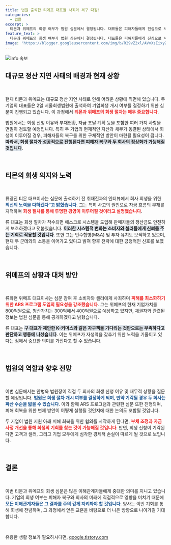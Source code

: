 ```yaml
---
title: 법원 출석한 티메프 대표들 사죄와 복구 다짐!
categories:
  - 법률
excerpt: >
  티몬과 위메프의 회생 여부가 법원 심문에서 결정됩니다. 대표들은 피해자들에게 진심으로 사죄하며, 투명한 회생 절차와 피해 복구를 약속했습니다. M&A 가능성도 염두에 두고 양사는 채권자들과의 문제 해결에 전력할 계획입니다. 이들의 운명을 가를 법원의 결정이 주목받고 있습니다!
feature_text: >
  티몬과 위메프의 회생 여부가 법원 심문에서 결정됩니다. 대표들은 피해자들에게 진심으로 사죄하며, 투명한 회생 절차와 피해 복구를 약속했습니다. M&A 가능성도 염두에 두고 양사는 채권자들과의 문제 해결에 전력할 계획입니다. 이들의 운명을 가를 법원의 결정이 주목받고 있습니다!
image: 'https://blogger.googleusercontent.com/img/b/R29vZ2xl/AVvXsEixyZcFfHzMRdzZMjFBmAUKJYCLCGyLL1o632UiGVXcaFdKo_bkvkuCioo0uUKlGfBVcT3P84aROyZIXSBEx3Aw5nCQ3pTgDom1WDC4m8eifvWiAmWEEVb4x6G_l8C0QH225ldMjyaFvpxGEBGNO37VmDTDMHGhJPq73UglMfDca1-0aw/s1600/blogspot.png'
---
```


<p><img src="https://blogger.googleusercontent.com/img/b/R29vZ2xl/AVvXsEixyZcFfHzMRdzZMjFBmAUKJYCLCGyLL1o632UiGVXcaFdKo_bkvkuCioo0uUKlGfBVcT3P84aROyZIXSBEx3Aw5nCQ3pTgDom1WDC4m8eifvWiAmWEEVb4x6G_l8C0QH225ldMjyaFvpxGEBGNO37VmDTDMHGhJPq73UglMfDca1-0aw/s1600/blogspot.png" alt="info 속보" /></p>

<h2 data-ke-size="size26">대규모 정산 지연 사태의 배경과 현재 상황</h2>

<p data-ke-size="size16">&nbsp;</p>

<p>현재 티몬과 위메프는 대규모 정산 지연 사태로 인해 어려운 상황에 직면해 있습니다. 두 기업의 대표들은 2일 서울회생법원에 출석하여 기업회생 개시 여부를 결정하기 위한 심문이 진행되고 있습니다. 이 과정에서 <b><span style="color: #ee2323;">티몬과 위메프의 회생 절차는 매우 중요합니다</span></b>.</p>

<p>법원에서는 회생 신청 이유와 부채현황, 자금 조달 계획 등을 포함한 여러 가지 사항을 면밀히 검토할 예정입니다. 특히 두 기업의 현재적인 자산과 채무가 동결된 상태에서 회생이 이루어질 경우, 피해자들의 복구를 위한 구체적인 방안이 마련될 필요성이 큽니다. <b><span style="background-color: #21538527;">따라서, 회생 절차가 성공적으로 진행된다면 피해자 복구와 두 회사의 정상화가 가능해질 것입니다</span></b>.</p>

<p data-ke-size="size16">&nbsp;</p>

<h2 data-ke-size="size26">티몬의 회생 의지와 노력</h2>

<p data-ke-size="size16">&nbsp;</p>

<p>류광진 티몬 대표이사는 심문에 출석하기 전 취재진과의 인터뷰에서 회사 회생을 위한 <b><span style="color: #1a5490;">최선의 노력을 다하겠다”고 밝혔습니다</span></b>. 그는 특히 사고의 원인으로 자금 흐름의 부재를 지적하며 <b><span style="color: #ee2323;">회생 절차를 통해 투명한 경영이 이루어질 것이라고 설명했습니다</span></b>.</p>

<p>류 대표는 회생 절차가 착수되면 에스크로 시스템을 도입해 판매자들의 정산금도 안전하게 보호하겠다고 덧붙였습니다. <b><span style="background-color: #21538527;">이러한 시스템적 변화는 소비자와 셀러들에게 신뢰를 주는 기회로 작용할 것입니다</span></b>. 또한 그는 인수합병(M&amp;A) 및 투자 유치도 모색하고 있으며, 현재 두 군데와의 소통을 이어가고 있다고 밝혀 향후 전략에 대한 긍정적인 신호를 보였습니다.</p>

<p data-ke-size="size16">&nbsp;</p>

<h2 data-ke-size="size26">위메프의 상황과 대처 방안</h2>

<p data-ke-size="size16">&nbsp;</p>

<p>류화현 위메프 대표이사는 심문 참여 후 소비자와 셀러에게 사죄하며 <b><span style="color: #ee2323;">피해를 최소화하기 위한 ARS 프로그램 도입의 필요성을 강조했습니다</span></b>. 그는 위메프의 현재 기업가치를 800억원으로, 청산가치는 300억에서 400억원으로 예상하고 있지만, 채권자와 관련된 정보는 법원 심문을 통해 공개하겠다고 밝혔습니다.</p>

<p>류 대표는 <b><span style="background-color: #21538527;">구 대표가 제안한 K-커머스와 같은 자구책을 기다리는 것만으로는 부족하다고 판단하고 행동에 나섰습니다</span></b>. 이는 위메프가 자생력을 갖추기 위한 노력을 기울이고 있다는 점에서 중요한 의미를 가진다고 할 수 있습니다.</p>

<p data-ke-size="size16">&nbsp;</p>

<h2 data-ke-size="size26">법원의 역할과 향후 전망</h2>

<p data-ke-size="size16">&nbsp;</p>

<p>이번 심문에서는 안병욱 법원장이 직접 두 회사의 회생 신청 이유 및 재무적 상황을 질문할 예정입니다. <b><span style="color: #1a5490;">법원은 회생 절차 개시 여부를 결정하게 되며, 만약 기각될 경우 두 회사는 파산 수순을 밟을 수 있습니다</span></b>. 이와 함께 ARS 프로그램과 관련한 심문 또한 진행되며, 피해 회복을 위한 변제 방안이 어떻게 실행될 것인지에 대한 논의도 포함될 것입니다.</p>

<p>두 기업이 법원 지원 아래 피해 회복을 위한 협의를 시작하게 된다면, <b><span style="color: #ee2323;">부채 조정과 자금 사정 개선을 통해 회생의 기회를 찾는 것이 가능해질 것입니다</span></b>. 반면, 회생 신청이 기각된다면 고객과 셀러, 그리고 기업 모두에게 심각한 경제적 손실이 따르게 될 것으로 보입니다.</p>

<p data-ke-size="size16">&nbsp;</p>

<h2 data-ke-size="size26">결론</h2>

<p data-ke-size="size16">&nbsp;</p>

<p>이번 티몬과 위메프의 회생 심문은 많은 이해관계자들에게 중대한 의미를 지니고 있습니다. 기업의 회생 여부는 피해자 복구와 회사의 미래에 직접적으로 영향을 미치기 때문에 <b><span style="color: #1a5490;">모든 이해관계자들은 그 결과를 주의 깊게 지켜봐야 할 것입니다</span></b>. 양사는 이번 기회를 통해 회생에 전념하며, 그 과정에서 얻은 교훈을 바탕으로 더 나은 방향으로 나아가길 기대합니다. </p>

<p data-ke-size="size16">&nbsp;</p>
유용한 생활 정보가 필요하시다면, <a href="https://qoogle.tistory.com" rel="dofollow">qoogle.tistory.com</a>


